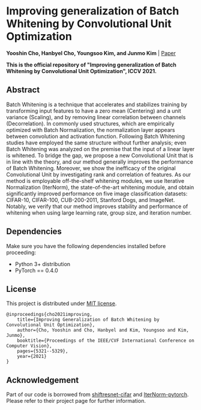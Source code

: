 # Improving generalization of Batch Whitening by Convolutional Unit Optimization

**Yooshin Cho, Hanbyel Cho, Youngsoo Kim, and Junmo Kim** | [Paper](https://arxiv.org/abs/2108.10629)

**This is the official repository of "Improving generalization of Batch Whitening by Convolutional Unit Optimization", ICCV 2021.**

## Abstract

Batch Whitening is a technique that accelerates and stabilizes training by transforming input features to have a zero mean (Centering) and a unit variance (Scaling), and by removing linear correlation between channels (Decorrelation). In commonly used structures, which are empirically optimized with Batch Normalization, the normalization layer appears between convolution and activation function. Following Batch Whitening studies have employed the same structure without further analysis; even Batch Whitening was analyzed on the premise that the input of a linear layer is whitened. To bridge the gap, we propose a new Convolutional Unit that is in line with the theory, and our method generally improves the performance of Batch Whitening. Moreover, we show the inefficacy of the original Convolutional Unit by investigating rank and correlation of features. As our method is employable off-the-shelf whitening modules, we use Iterative Normalization (IterNorm), the state-of-the-art whitening module, and obtain significantly improved performance on five image classification datasets: CIFAR-10, CIFAR-100, CUB-200-2011, Stanford Dogs, and ImageNet. Notably, we verify that our method improves stability and performance of whitening when using large learning rate, group size, and iteration number.


## Dependencies
Make sure you have the following dependencies installed before proceeding:
- Python 3+ distribution
- PyTorch == 0.4.0

## License
This project is distributed under [MIT license](LICENSE.md).
```
@inproceedings{cho2021improving,
    title={Improving Generalization of Batch Whitening by Convolutional Unit Optimization},
    author={Cho, Yooshin and Cho, Hanbyel and Kim, Youngsoo and Kim, Junmo},
    booktitle={Proceedings of the IEEE/CVF International Conference on Computer Vision},
    pages={5321--5329},
    year={2021}
}
```

## Acknowledgement
Part of our code is borrowed from [shiftresnet-cifar](https://github.com/alvinwan/shiftresnet-cifar) and [IterNorm-pytorch](https://github.com/huangleiBuaa/IterNorm-pytorch). Please refer to their project page for further information.
